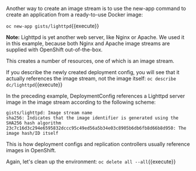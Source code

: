 
Another way to create an image stream is to use the new-app command to create an application from a ready-to-use Docker image:

`oc new-app gists/lighttpd`{{execute}}

**Note:** Lighttpd is yet another web server, like Nginx or Apache. We used it in this example, because both Nginx and Apache image streams are supplied with OpenShift out-of-the-box.

This creates a number of resources, one of which is an image stream.

If you describe the newly created deployment config, you will see that it actually references the image stream, not the image itself:
`oc describe dc/lighttpd`{{execute}}

In the preceding example, DeploymentConfig references a Lighttpd server image in the image stream according to the following scheme:

```
gists/lighttpd: Image stream name
sha256: Indicates that the image identifier is generated using the SHA256 hash algorithm
23c7c16d3c294e6595832dccc95c49ed56a5b34e03c8905b6db6fb8d66b8d950: The image hash/ID itself
```
This is how deployment configs and replication controllers usually reference images in OpenShift.

Again, let's clean up the environment:
`oc delete all --all`{{execute}}